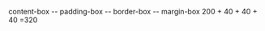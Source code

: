 
content-box -- padding-box -- border-box -- margin-box
200          +     40      +      40      +      40      =320

<style>
	.box{
		box-sizing: border-box;
		/* 固定盒子大小，內容往內縮 */
		/* 不含margin */
/*  */
		flex-direction: column;
		/* 主軸顛倒 */
		flex-wrap: wrap-reverse;
		/* 副軸顛倒 */
/*  */
		justify-content: center;
		/* box X軸 */
		align-content: flex-start;
		/* box Y軸 */
		justify-items: center;
		/* block x軸 */
		align-items: center;
		/* block Y軸 */
/*  */
		margin: auto;
		/* flex狀態下直接居中box */
	}
	.item:nth-child(1){
		order: 1;
		/* order值最大在最後面，最小在最前面 */
		flex-grow: 1;
		/* 會把剩餘空間分成Ｘ份取得1份 */
		flex-basis: 50px;
		/* 一個row裡面的基本大小 */
		flex-shrink: 0;
		/* 取消收縮 */
		align-self: flex-end;
		/* 在自己的剩餘空間內對齊 */
	}
</style>
